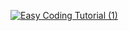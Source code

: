 
<a
  href="https://www.youtube.com/@EasyCodingTutorial/videos"
  target="_blank">
![Easy Coding Tutorial (1)](https://github.com/user-attachments/assets/1757b183-403a-4446-97b7-53abb9b73457)  
</a>
 
